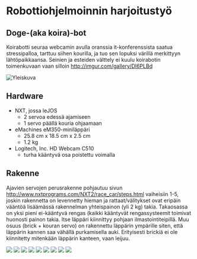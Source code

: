 # Robottiohjelmoinnin harjoitustyö
## Doge-(aka koira)-bot

Koirabotti seuraa webcamin avulla oranssia it-konferenssista saatua stressipalloa,
tarttuu siihen kourilla,
ja tuo sen lopuksi värillä merkittyyn lähtöpaikkaansa.
Seinien ja esteiden välttely ei kuulu koirabotin toimenkuvaan vaan silloin http://imgur.com/gallery/Dl6PLBd

![Yleiskuva](/docs/kuvat/yleiskuva.jpg "Yleiskuva")

## Hardware

- NXT, jossa leJOS
    - 2 servoa edessä ajamiseen
    - 1 servo päällä kouria ohjaamaan
- eMachines eM350-miniläppäri
    - 25.8 cm x 18.5 cm x 2.5 cm
    - 1.2 kg
- Logitech, Inc. HD Webcam C510
    - turha kääntyvä osa poistettu voimalla

## Rakenne

Ajavien servojen perusrakenne pohjautuu sivun http://www.nxtprograms.com/NXT2/race_car/steps.html vaiheisiin 1-5,
joskin rakennetta on levennetty hieman ja rattaat/välitykset ovat eripäin vääntöä lisäämässä rakennelman yhteispainon (yli 2 kg) takia.
Takaosassa on yksi pieni ei-kääntyvä rengas (kaikki kääntyvät rengassysteemit toimivat huonosti painon takia.
Itse läppäri kiinnittyy pohjaan ilmastointiteipillä.
Muu osuus (brick + kouran servo) on rakennettu läppärin ympärille siten, että läppärin kannen saa vähällä purkamisella auki.
Erityisesti brickiä ei ole kiinnitetty mitenkään läppärin kanteen, vaan leijuu.

![](/docs/kuvat/yla.jpg)
![](/docs/kuvat/sivu.jpg)
![](/docs/kuvat/etu.jpg)
![](/docs/kuvat/ala.jpg)
![](/docs/kuvat/auki.jpg)
![](/docs/kuvat/ilman_konetta.jpg)
![](/docs/kuvat/kameran_kiinnitys.jpg)
![](/docs/kuvat/servot.jpg)
![](/docs/kuvat/lapileikkaus.jpg)

